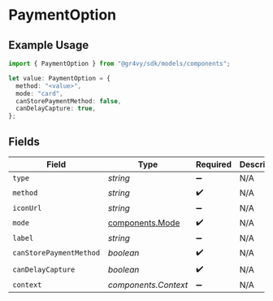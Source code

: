 # PaymentOption

## Example Usage

```typescript
import { PaymentOption } from "@gr4vy/sdk/models/components";

let value: PaymentOption = {
  method: "<value>",
  mode: "card",
  canStorePaymentMethod: false,
  canDelayCapture: true,
};
```

## Fields

| Field                                              | Type                                               | Required                                           | Description                                        | Example                                            |
| -------------------------------------------------- | -------------------------------------------------- | -------------------------------------------------- | -------------------------------------------------- | -------------------------------------------------- |
| `type`                                             | *string*                                           | :heavy_minus_sign:                                 | N/A                                                |                                                    |
| `method`                                           | *string*                                           | :heavy_check_mark:                                 | N/A                                                |                                                    |
| `iconUrl`                                          | *string*                                           | :heavy_minus_sign:                                 | N/A                                                |                                                    |
| `mode`                                             | [components.Mode](../../models/components/mode.md) | :heavy_check_mark:                                 | N/A                                                | card                                               |
| `label`                                            | *string*                                           | :heavy_minus_sign:                                 | N/A                                                |                                                    |
| `canStorePaymentMethod`                            | *boolean*                                          | :heavy_check_mark:                                 | N/A                                                |                                                    |
| `canDelayCapture`                                  | *boolean*                                          | :heavy_check_mark:                                 | N/A                                                |                                                    |
| `context`                                          | *components.Context*                               | :heavy_minus_sign:                                 | N/A                                                |                                                    |